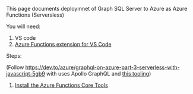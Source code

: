 This page documents deploymnet of Graph SQL Server to Azure as Azure Functions (Serversless)

You will need:

1. VS code
2. [Azure Functions extension for VS Code](https://marketplace.visualstudio.com/items?itemName=ms-azuretools.vscode-azurefunctions)


Steps:

(Follow https://dev.to/azure/graphql-on-azure-part-3-serverless-with-javascript-5gb9 with uses Apollo GraphQL and [this tooling](https://www.apollographql.com/docs/apollo-server/deployment/azure-functions/))

1. [Install the Azure Functions Core Tools](https://docs.microsoft.com/en-us/azure/azure-functions/functions-run-local?tabs=windows%2Ccsharp%2Cbash&WT.mc_id=techcommunity-blog-aapowell#v2)

